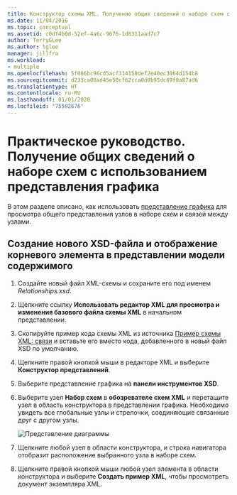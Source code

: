 ```yaml
---
title: Конструктор схемы XML. Получение общих сведений о наборе схем с использованием представления графика
ms.date: 11/04/2016
ms.topic: conceptual
ms.assetid: c0df4b0d-52ef-4a6c-9676-1d8311aad7c7
author: TerryGLee
ms.author: tglee
manager: jillfra
ms.workload:
- multiple
ms.openlocfilehash: 5f066bc96cd5acf314150def2e40ec3064d154b8
ms.sourcegitcommit: d233ca00ad45e50cf62cca0d0b95dc69f0a87ad6
ms.translationtype: HT
ms.contentlocale: ru-RU
ms.lasthandoff: 01/01/2020
ms.locfileid: "75592676"
---
```

# <a name="how-to-get-an-overview-of-a-schema-set-using-the-graph-view"></a>Практическое руководство. Получение общих сведений о наборе схем с использованием представления графика

В этом разделе описано, как использовать [представление графика](../xml-tools/graph-view.md) для просмотра общего представления узлов в наборе схем и связей между узлами.

## <a name="to-create-a-new-xsd-file-and-display-the-root-element-in-the-content-model-view"></a>Создание нового XSD-файла и отображение корневого элемента в представлении модели содержимого

1. Создайте новый файл XML-схемы и сохраните его под именем *Relationships.xsd*.

2. Щелкните ссылку **Использовать редактор XML для просмотра и изменения базового файла схемы XML** в начальном представлении.

3. Скопируйте пример кода схемы XML из источника [Пример схемы XML: связи](../xml-tools/sample-xsd-file-relationships.md) и вставьте его вместо кода, добавленного в новый файл XSD по умолчанию.

4. Щелкните правой кнопкой мыши в редакторе XML и выберите **Конструктор представлений**.

5. Выберите представление графика на **панели инструментов XSD**.

6. Выберите узел **Набор схем** в **обозревателе схем XML** и перетащите узел в область конструктора в представлении графика. Необходимо увидеть все глобальные узлы и стрелочки, соединяющие связанные друг с другом узлы.

     ![Представление диаграммы](../xml-tools/media/relationshipingraphview.gif)

7. Щелкните любой узел в области конструктора, и строка навигатора отобразит расположение выбранного узла в наборе схем.

8. Щелкните правой кнопкой мыши любой узел элемента в области конструктора и выберите **Создать пример XML**, чтобы просмотреть документ экземпляра XML.
